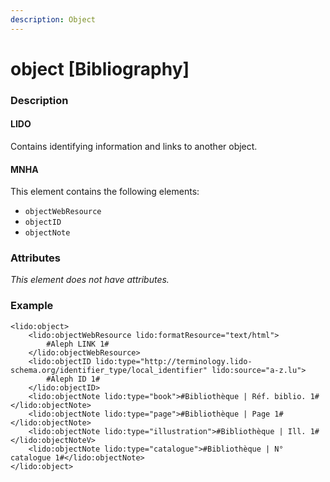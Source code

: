 ```yaml
---
description: Object
---
```


# object \[Bibliography]

### Description

#### LIDO

Contains identifying information and links to another object.

#### MNHA

This element contains the following elements:

* `objectWebResource`
* `objectID`
* `objectNote`

### Attributes

_This element does not have attributes._

### Example

```markup
<lido:object>
    <lido:objectWebResource lido:formatResource="text/html">
        #Aleph LINK 1#
    </lido:objectWebResource>
    <lido:objectID lido:type="http://terminology.lido-schema.org/identifier_type/local_identifier" lido:source="a-z.lu">
        #Aleph ID 1#
    </lido:objectID>
    <lido:objectNote lido:type="book">#Bibliothèque | Réf. biblio. 1#</lido:objectNote>
    <lido:objectNote lido:type="page">#Bibliothèque | Page 1#</lido:objectNote>
    <lido:objectNote lido:type="illustration">#Bibliothèque | Ill. 1#</lido:objectNoteV>
    <lido:objectNote lido:type="catalogue">#Bibliothèque | N° catalogue 1#</lido:objectNote>
</lido:object>
```

